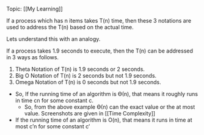 Topic: [[My Learning]]

If a process which has n items takes T(n) time, then these 3 notations are used to address the T(n) based on the actual time.

Lets understand this with an analogy.

If a process takes 1.9 seconds to execute, then the T(n) can be addressed in 3 ways as follows.

1. Theta Notation of T(n) is 1.9 seconds or 2 seconds.
2. Big O Notation of T(n) is 2 seconds but not 1.9 seconds.
3. Omega Notation of T(n) is 0 seconds but not 1.9 seconds.

- So, If the running time of an algorithm is Ө(n), that means it roughly runs in time cn for some constant c.
	- So, from the above example Ө(n) can the exact value or the at most value. Screenshots are given in [[Time Complexity]] 
- If the running time of an algorithm is O(n), that means it runs in time at most c’n for some constant c’